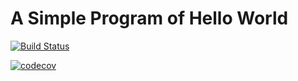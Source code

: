 # A Simple Program of Hello World

[![Build Status](https://travis-ci.org/swarup1odev/SimpleHelloWorld.svg?branch=main)](https://travis-ci.org/swarup1odev/SimpleHelloWorld)

[![codecov](https://codecov.io/gh/swarup1odev/SimpleHelloWorld/branch/main/graph/badge.svg?token=CE9NR41QQ4)](https://codecov.io/gh/swarup1odev/SimpleHelloWorld)


